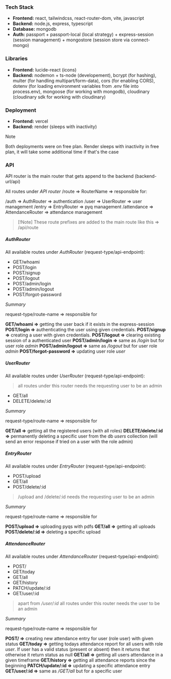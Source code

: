 ### Tech Stack
- **Frontend:** react, tailwindcss, react-router-dom, vite, javascript
- **Backend:** node.js, express, typescript
- **Database:** mongodb
- **Auth:** passport + passport-local (local strategy) + express-session (session management) + mongostore (session store via connect-mongo)

### Libraries

- **Frontend:** lucide-react (icons)
- **Backend:** nodemon + ts-node (developement), bcrypt (for hashing), multer (for handling multipart/form-data), cors (for enabling CORS), dotenv (for loading environment variables from .env file into process.env), mongoose (for working with mongodb), cloudinary (cloudinary sdk for working with cloudinary)

### Deployment
- **Frontend:** vercel
- **Backend:** render (sleeps with inactivity)

> [!Note]
> Both deployments were on free plan. Render sleeps with inactivity in free plan, it will take some additional time if that's the case

### API

API router is the main router that gets append to the backend (backend-url/api)

All routes under *API router*
/route => RouterName => responsible for:

/auth => AuthRouter => authentication
/user => UserRouter => user management
/entry => EntryRouter => pyq management
/attendance => AttendanceRouter => attendance management

> [!Note] These route prefixes are added to the main route like this => /api/route

##### AuthRouter
All available routes under *AuthRouter* (request-type/api-endpoint):
- GET/whoami
- POST/login
- POST/signup
- POST/logout
- POST/admin/login
- POST/admin/logout
- POST/forgot-password

*Summary*

request-type/route-name => responsible for

**GET/whoami =>** getting the user back if it exists in the express-session
**POST/login =>** authenticating the user using given credentials.
**POST/signup =>** creating a user with given credentials.
**POST/logout =>** clearing existing session of a authenticated user
**POST/admin/login =>** same as */login* but for user role *admin*
**POST/admin/logout =>** same as */logout* but for user role *admin*
**POST/forgot-password =>** updating user role *user*

##### UserRouter

All available routes under *UserRouter* (request-type/api-endpoint):

> all routes under this router needs the requesting user to be an admin

- GET/all
- DELETE/delete/:id

*Summary*

request-type/route-name => responsible for

**GET/all =>** getting all the registered users (with all roles)
**DELETE/delete/:id =>** permanently deleting a specific user from the db *users* collection (will send an error response if tried on a user with the role admin)

##### EntryRouter

All available routes under *EntryRouter* (request-type/api-endpoint):

- POST/upload
- GET/all
- POST/delete/:id

> /upload and /delete/:id needs the requesting user to be an admin

*Summary*

request-type/route-name => responsible for

**POST/upload =>** uploading pyqs with pdfs
**GET/all =>** getting all uploads
**POST/delete/:id =>** deleting a specific upload

##### AttendanceRouter

All available routes under *AttendanceRouter* (request-type/api-endpoint):

- POST/
- GET/today
- GET/all
- GET/history
- PATCH/update/:id
- GET/user/:id

> apart from */user/:id* all routes under this router needs the user to be an admin

*Summary*

request-type/route-name => responsible for

**POST/ =>** creating new attendance entry for user (role user) with given status
**GET/today =>** getting todays attendance report for all users with role *user*. If user has a valid status (present or absent) then it returns that otherwise it return status as null
**GET/all =>** getting all users attendance in a given timeframe
**GET/history =>** getting all attendance reports since the beginning
**PATCH/update/:id =>** updating a specific attendance entry
**GET/user/:id =>** same as */GET/all* but for a specific user